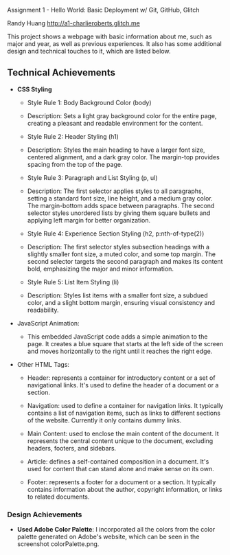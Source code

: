 Assignment 1 - Hello World: Basic Deployment w/ Git, GitHub, Glitch

Randy Huang
http://a1-charlieroberts.glitch.me

This project shows a webpage with basic information about me, such as major and year, as well as previous experiences. It also has some additional design and technical touches to it, which are listed below.

## Technical Achievements
- **CSS Styling**
    - Style Rule 1: Body Background Color (body)

    - Description: Sets a light gray background color for the entire page, creating a pleasant and readable environment for the content.

    - Style Rule 2: Header Styling (h1)

    - Description: Styles the main heading to have a larger font size, centered alignment, and a dark gray color. The margin-top provides spacing from the top of the page.

    - Style Rule 3: Paragraph and List Styling (p, ul)

    - Description: The first selector applies styles to all paragraphs, setting a standard font size, line height, and a medium gray color. The margin-bottom adds space between paragraphs. The second selector styles unordered lists by giving them square bullets and applying left margin for better organization.

    - Style Rule 4: Experience Section Styling (h2, p:nth-of-type(2))

    - Description: The first selector styles subsection headings with a slightly smaller font size, a muted color, and some top margin. The second selector targets the second paragraph and makes its content bold, emphasizing the major and minor information.
    
    - Style Rule 5: List Item Styling (li)

    - Description: Styles list items with a smaller font size, a subdued color, and a slight bottom margin, ensuring visual consistency and readability.

- JavaScript Animation:
    - This embedded JavaScript code adds a simple animation to the page. It creates a blue square that starts at the left side of the screen and moves horizontally to the right until it reaches the right edge.
- Other HTML Tags:
    - Header: represents a container for introductory content or a set of navigational links. It's used to define the header of a document or a section.

    - Navigation: used to define a container for navigation links. It typically contains a list of navigation items, such as links to different sections of the website. Currently it only contains dummy links.

    - Main Content: used to enclose the main content of the document. It represents the central content unique to the document, excluding headers, footers, and sidebars.

    - Article: defines a self-contained composition in a document. It's used for content that can stand alone and make sense on its own.

    - Footer: represents a footer for a document or a section. It typically contains information about the author, copyright information, or links to related documents.


### Design Achievements
- **Used Adobe Color Palette**: I incorporated all the colors from the color palette generated on Adobe's website, which can be seen in the screenshot colorPalette.png.

